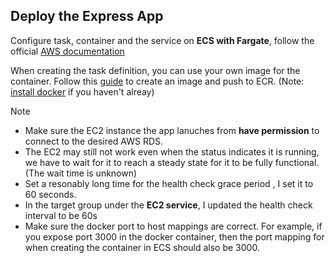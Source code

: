 ## Deploy the Express App

Configure task, container and the service on **ECS with Fargate**, follow the official [AWS documentation](https://docs.aws.amazon.com/AmazonECS/latest/developerguide/getting-started-fargate.html)

When creating the task definition, you can use your own image for the container. Follow this [guide](https://docs.aws.amazon.com/AmazonECS/latest/developerguide/docker-basics.html) to create an image and push to ECR. (Note: [install docker]((https://docs.docker.com/get-docker/)) if you haven't alreay)


Note

- Make sure the EC2 instance the app lanuches from **have permission** to connect to the desired AWS RDS.
- The EC2 may still not work even when the status indicates it is running, we have to wait for it to reach a steady state for it to be fully functional. (The wait time is unknown)
- Set a resonably long time for the health check grace period , I set it to 60 seconds.
- In the target group under the **EC2 service**, I updated the health check interval to be 60s
- Make sure the docker port to host mappings are correct. For example, if you expose port 3000 in the docker container, then the port mapping for when creating the container in ECS should also be 3000.

